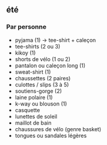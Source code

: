 ## été
### Par personne
 - pyjama (1) -> tee-shirt + caleçon
 - tee-shirts (2 ou 3)
 - kikoy (1) 
 - shorts de vélo (1 ou 2) 
 - pantalon ou caleçon long (1) 
 - sweat-shirt (1) 
 - chaussettes (2 paires) 
 - culottes / slips (3 à 5) 
 - soutiens-gorge (2) 
 - laine polaire (1) 
 - k-way ou blouson (1) 
 - casquette 
 - lunettes de soleil 
 - maillot de bain 
 - chaussures de vélo (genre basket)
 - tongues ou sandales légères 
